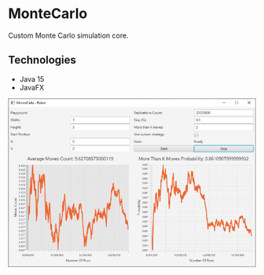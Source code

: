 # MonteCarlo

Custom Monte Carlo simulation core.

## Technologies
- Java 15
- JavaFX

![img](https://github.com/emanuelzaymus/MonteCarlo/blob/master/readme_imgs/MonteCarlo-Robot.JPG)
